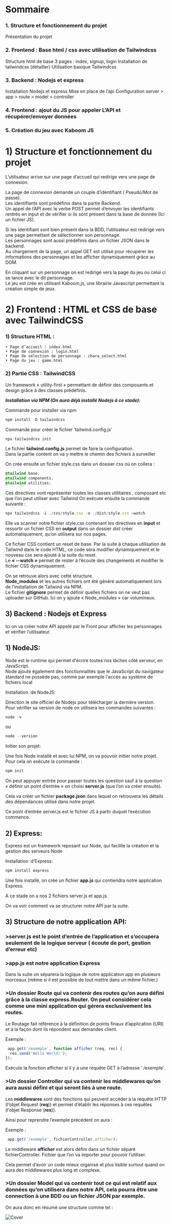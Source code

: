 # Sommaire

### 1. Structure et fonctionnement du projet
Présentation du projet

### 2. Frontend : Base html / css avec utilisation de Tailwindcss

Structure html de base 3 pages : index, signup, login
Installation de tailwindcss (détailler)
Utilisation basique Tailwindcss

### 3. Backend : Nodejs et express

Installation Nodejs et express
Mise en place de l’api
Configuration server > app > route > model > controller

### 4. Frontend : ajout du JS pour appeler L’API et récupérer/envoyer données

### 5. Création du jeu avec Kaboom JS



# 1) Structure et fonctionnement du projet

L’utilisateur arrive sur une page d’accueil qui redirige vers une page de connexion. 

La page de connexion demande un couple d’identifiant ( Pseudo/Mot de passe).  
Les identifiants sont prédéfinis dans la partie Backend.  
Un appel de l’API avec le verbe POST permet d’envoyer les identifiants rentrés en input et de vérifier si ils sont présent dans la base de donnée (Ici un fichier JS).  

Si les identifiant sont bien présent dans la BDD, l’utilisateur est redirigé vers une page permettant de sélectionner son personnage.  
Les personnages sont aussi prédéfinis dans un fichier JSON dans le backend.  
Au chargement de la page, un appel GET est utilisé pour récupérer les informations des personnages et les afficher dynamiquement grâce au DOM.  

En cliquant sur un personnage on est redirigé vers la page du jeu ou celui ci se lance avec le dit personnage.  
Le jeu est crée en utilisant Kaboom,js, une librairie Javascript permettant la création simple de jeux.  


# 2) Frontend : HTML et CSS de base avec TailwindCSS

### 1) Structure HTML :

    • Page d’accueil : index.html
    • Page de connexion : login.html
    • Page de sélection de personnage : chara_select.html
    • Page du jeu : game.html



### 2) Partie CSS : TailwindCSS

Un framework « utility-first » permettant de définir des composants et design grâce à des classes prédéfinis.

***Installation via NPM (On aura déjà installé Nodejs à ce stade):***

Commande pour installer via npm
```javascript
npm install -D tailwindcss
```

Commande pour créer le fichier ‘tailwind.config.js’
```javascript
npx tailwindcss init
```

Le fichier **tailwind.config.js** permet de faire la configuration.  
Dans la partie content on va y mettre le chemin des fichiers à surveiller  










On crée ensuite un fichier style.css dans un dossier css où on collera :
```css
@tailwind base;
@tailwind components;
@tailwind utilities;
```
Ces directives vont représenter toutes les classes utilitaires , composant etc que l’on peut utiliser avec Tailwind
On exécute ensuite la commande suivante :
```javascript
npx tailwindcss -i ./css/style.css -o ./dist/style.css –watch
```  
Elle va scanner notre fichier style.css contenant les directives en **input** et ressortir un fichier CSS en **output** dans un dossier *dist* créer automatiquement, qu’on utilisera sur nos pages.  

Ce fichier CSS contient un reset de base. Par la suite à chaque utilisation de Tailwind dans le code HTML, ce code sera modifier dynamiquement et le nouveau css sera ajouté à la suite du reset.  
Le **« --watch »** permet de rester à l’écoute des changements et modifier le fichier CSS dynamiquement.  





On se retrouve alors avec cette structure.   
**Node_modules** et les autres fichiers ont été généré automatiquement lors de l’installation de Tailwind via NPM.   
Le fichier **gitignore** permet de définir quelles fichiers on ne veut pas uploader sur GitHub. Ici on y ajoute « Node_modules » car volumineux.  


## 3) Backend : Nodejs et Express

Ici on va créer notre API appelé par le Front pour afficher les personnages et vérifier l’utilisateur.

## 1) NodeJS:

Node est le runtime qui permet d'écrire toutes nos tâches côté serveur, en JavaScript.  
Node ajoute également des fonctionnalités que le JavaScript du navigateur standard ne possède pas, comme par exemple l'accès au système de fichiers local  

Installation  de NodeJS:





Direction le site officiel de Nodejs pour télécharger la dernière version.  
Pour vérifier sa version de node on utilisera les commandes suivantes :
```javascript
node -v
```
ou
```javascript
node --version
```
Initier son projet:

Une fois Node installé et avec lui NPM, on va pouvoir initier notre projet.
Pour cela on exécute la commande :
```javascript
npm init
```
On peut appuyer entrée pour passer toutes les question sauf à la question « définir un point d’entrée » on choisi **server.js** (que l’on va créer ensuite).  

Cela va créer un fichier **package.json** dans lequel on retrouvera les détails des dépendances utilisé dans notre projet.  





Ce point d’entrée server.js est le fichier JS à partir duquel l’exécution commence.  

## 2) Express:

Express est un framework reposant sur Node, qui facilite la création et la gestion des serveurs Node 

Installation  d’Express:
```javascript
npm install express
```  
Une fois installé, on crée un fichier **app.js** qui contiendra notre application Express.

A ce stade on a nos 2 fichiers server.js et app.js.

On va voir comment va se structurer notre API par la suite.

## 3) Structure de notre application API:

### >server.js est le point d’entrée de l’application et s’occupera seulement de la logique serveur ( écoute de port, gestion d’erreur etc)

### >app.js est notre application Express

Dans la suite on séparera la logique de notre application app en plusieurs morceaux (même si il est possible de tout mettre dans un même fichier.)

### >Un dossier Route qui va contenir des routes qu’on aura défini grâce à la classe express.Router. On peut considérer cela comme une mini application qui gérera exclusivement les routes.

Le Routage fait référence à la définition de points finaux d’application (URI) et à la façon dont ils répondent aux demandes client.

Exemple :
```javascript
 app.get('/exemple', function afficher (req, res) {
  res.send('Hello World!');
});
```
Exécute la fonction afficher si il y a une requête GET à l’adresse ‘ /exemple’


### >Un dossier Controller qui va contenir les middlewares  qu’on aura aussi défini et qui seront liés à une route.
Les **middlewares** sont des fonctions qui peuvent accéder à la requête HTTP (l’objet Request (**req**)) et permet d’établir les réponses à ces requêtes (l’objet Response (**res**)). 

Ainsi pour reprendre l’exemple précédent on aura :

Exemple :
```javascript
 app.get('/exemple', fichierController.afficher);
```
Le middleware **afficher** est alors défini dans un fichier séparé fichierController.
Fichier que l’on va importer pour pouvoir l’utiliser.

Cela permet d’avoir un code mieux organisé et plus lisible surtout quand on aura des middlewares plus long et complexe.


### >Un dossier Model qui va contenir tout ce qui est relatif aux données qu’on utilisera dans notre API, cela pourra être une connection à une BDD ou un fichier JSON par exemple. 

On aura donc en résumé une structure comme tel :

![Cover](https://github.com/FlorentRVE/projet_game/blob/5689e3dc27ab0238947565d923415f0958e9dcfb/schema.png)
